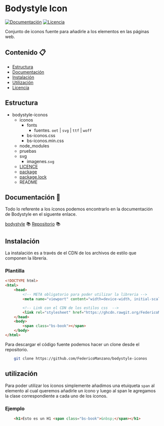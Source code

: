 # Bodystyle Icon

[![Documentación](https://img.shields.io/badge/bodyicon-v1.1.0-green.svg)](https://bodystyle.000webhostapp.com)
[![Licencia](https://img.shields.io/badge/MIT-1.0.0-blue.svg)](https://github.com/FedericoManzano/bodystyle/blob/master/LICENCE)

Conjunto de iconos fuente para añadirle a los elementos en las páginas web.


## Contenido :clipboard:

- [Estructura]()
- [Documentación]()
- [Instalación]()
- [Utilización]()
- [Licencia]()

## Estructura 

- bodystyle-iconos
  - iconos
    - fonts 
      - fuentes. `oet` | `svg` | `ttf` | `woff`
    - bs-iconos.css
    - bs-iconos.min.css
  - node_modules
  - pruebas
  - svg
    - imagenes.`svg`
  - [LICENCE]()
  - [package]()
  - [package.lock]()
  - README


## Documentación :book:

Todo lo referente a los íconos podemos encontrarlo en la documentación de Bodystyle en el siguente enlace.

[bodystyle](https://bodystyle.000webhostapp.com) :books:
[Repositorio](https://bodystyle.000webhostapp.com) :books:

## Instalación

La instalación es a través de el CDN de los archivos de estilo que componen la librería.

### Plantilla

```html
<!DOCTYPE html>
<html>
    <head>
        <!-- META obligatorio para poder utilizar la libreria -->
        <meta name="viewport" content="width=device-width, initial-scale=1.0">

        <!-- Link con el CDN de los estilos css  -->
        <link rel="stylesheet" href="https://ghcdn.rawgit.org/FedericoManzano/bodystyle-iconos/master/iconos/bs-iconos.min.css">
    </head>
    <body>
        <span class="bs-book"></span>
    </body>
</html>
```

Para descargar el código fuente podemos hacer un clone desde el repositorio.

```bash
    git clone https://github.com/FedericoManzano/bodystyle-iconos
```

## utilización 

Para poder utilizar los íconos simplemente añadimos una etuiqueta `span` al elemento al cual queremos añadirle un ícono y luego al span le agregamos la clase correspondiente a cada uno de los íconos.

### Ejemplo

```html
    <h1>Esto es un H1 <span class="bs-book">&nbsp;</span></h1>
```


